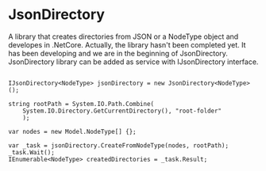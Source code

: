 # JsonDirectory

A library that creates directories from JSON or a NodeType object and developes in .NetCore. Actually, the library hasn't been completed yet.
It has been developing and we are in the beginning of JsonDirectory.
JsonDirectory library can be added as service with IJsonDirectory interface.


```

IJsonDirectory<NodeType> jsonDirectory = new JsonDirectory<NodeType>();

string rootPath = System.IO.Path.Combine(
    System.IO.Directory.GetCurrentDirectory(), "root-folder"
    );

var nodes = new Model.NodeType[] {};

var _task = jsonDirectory.CreateFromNodeType(nodes, rootPath);
_task.Wait();
IEnumerable<NodeType> createdDirectories = _task.Result;
```



